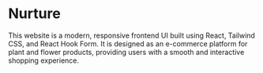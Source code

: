 # Nurture
This website is a modern, responsive frontend UI built using React, Tailwind CSS, and React Hook Form. It is designed as an e-commerce platform for plant and flower products, providing users with a smooth and interactive shopping experience.
